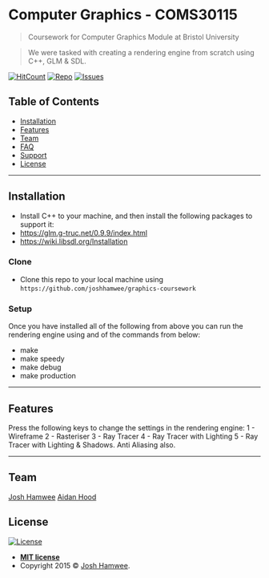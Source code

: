 # Computer Graphics - COMS30115

> Coursework for Computer Graphics Module at Bristol University

> We were tasked with creating a rendering engine from scratch using C++, GLM & SDL.

[![HitCount](http://hits.dwyl.com/{joshhamwee}/{computer-graphics}.svg)](http://hits.dwyl.com/{joshhamwee}/{computer-graphics})
[![Repo](https://img.shields.io/github/repo-size/joshhamwee/computer_graphics)](https://img.shields.io/github/repo-size/joshhamwee/computer_graphics)
[![Issues](https://img.shields.io/github/issues/joshhamwee/computer_graphics)](https://img.shields.io/github/issues/joshhamwee/computer_graphics)

## Table of Contents

- [Installation](#installation)
- [Features](#features)
- [Team](#team)
- [FAQ](#faq)
- [Support](#support)
- [License](#license)

---

## Installation

- Install C++ to your machine, and then install the following packages to support it:
- https://glm.g-truc.net/0.9.9/index.html
- https://wiki.libsdl.org/Installation

### Clone

- Clone this repo to your local machine using `https://github.com/joshhamwee/graphics-coursework`

### Setup

Once you have installed all of the following from above you can run the rendering engine using and of the commands from below:

- make
- make speedy
- make debug
- make production

---

## Features

Press the following keys to change the settings in the rendering engine:
1 - Wireframe
2 - Rasteriser
3 - Ray Tracer
4 - Ray Tracer with Lighting
5 - Ray Tracer with Lighting & Shadows. Anti Aliasing also.

---

## Team

<a href="http://joshhamwee.io">Josh Hamwee</a>
<a href="http://joshhamwee.io">Aidan Hood</a>

## License

[![License](http://img.shields.io/:license-mit-blue.svg?style=flat-square)](http://badges.mit-license.org)

- **[MIT license](http://opensource.org/licenses/mit-license.php)**
- Copyright 2015 © <a href="http://joshhamwee.io">Josh Hamwee</a>.
